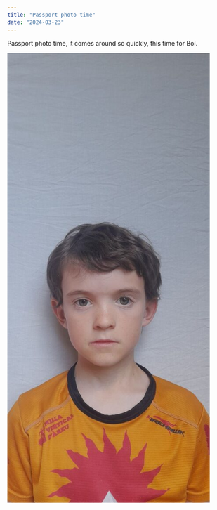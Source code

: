 ```yaml
---
title: "Passport photo time"
date: "2024-03-23"
---
```


Passport photo time, it comes around so quickly, this time for Boí.

![](images/20240323_1752543164282667180311992-461x1024.jpg)
